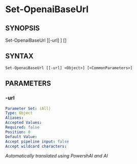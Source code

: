﻿---
external help file: powershai-help.xml
schema: 2.0.0
powershai: true
---

# Set-OpenaiBaseUrl

## SYNOPSIS <!--!= @#Synop !-->

Set-OpenaiBaseUrl [[-url] <Object>] [<CommonParameters>]


## SYNTAX <!--!= @#Syntax !-->

```
Set-OpenaiBaseUrl [[-url] <Object>] [<CommonParameters>]
```

## PARAMETERS <!--!= @#Params !-->

### -url

```yml
Parameter Set: (All)
Type: Object
Aliases: 
Accepted Values: 
Required: false
Position: 0
Default Value: 
Accept pipeline input: false
Accept wildcard characters: 
```


<!--PowershaiAiDocBlockStart-->
_Automatically translated using PowershAI and AI_
<!--PowershaiAiDocBlockEnd-->
